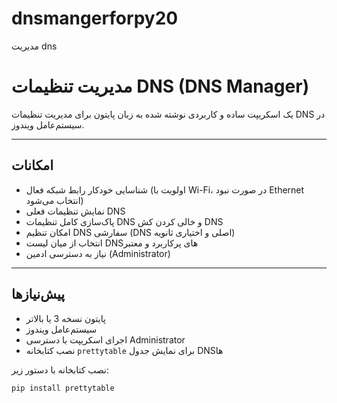 # dnsmangerforpy20
مدیریت dns
# مدیریت تنظیمات DNS (DNS Manager)

یک اسکریپت ساده و کاربردی نوشته شده به زبان پایتون برای مدیریت تنظیمات DNS در سیستم‌عامل ویندوز.

---

## امکانات

- شناسایی خودکار رابط شبکه فعال (اولویت با Wi-Fi، در صورت نبود Ethernet انتخاب می‌شود)
- نمایش تنظیمات فعلی DNS
- پاک‌سازی کامل تنظیمات DNS و خالی کردن کش DNS
- امکان تنظیم DNS سفارشی (DNS اصلی و اختیاری ثانویه)
- انتخاب از میان لیست DNSهای پرکاربرد و معتبر
- نیاز به دسترسی ادمین (Administrator)

---

## پیش‌نیازها

- پایتون نسخه 3 یا بالاتر
- سیستم‌عامل ویندوز
- اجرای اسکریپت با دسترسی Administrator
- نصب کتابخانه `prettytable` برای نمایش جدول DNSها

نصب کتابخانه با دستور زیر:

```bash
pip install prettytable
